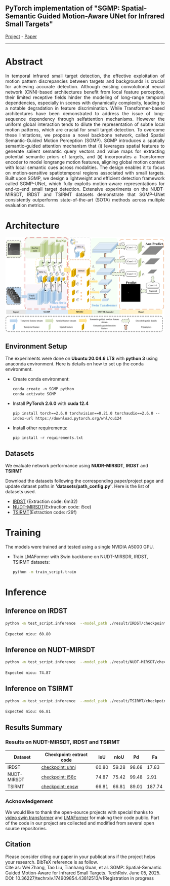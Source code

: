 ## PyTorch implementation of "SGMP: Spatial-Semantic Guided Motion-Aware UNet for Infrared Small Targets"
[Project](https://github.com/Bethexone/SGMP.git) - [Paper](https://www.techrxiv.org/users/921880/articles/1296074-sgmp-spatial-semantic-guided-motion-aware-for-infrared-small-targets)
<hr>

# Abstract

<p align="justify">
In temporal infrared small target detection, the effective exploitation of motion pattern discrepancies between targets and backgrounds is crucial for achieving accurate detection. Although existing convolutional neural network (CNN)-based architectures benefit from local feature perception, their limited receptive fields hinder the modeling of long-range temporal dependencies, especially in scenes with dynamically complexity, leading to a notable degradation in feature discrimination. While Transformer-based architectures have been demonstrated to address the issue of long-sequence dependency through selfattention mechanisms. However the uniform global interaction tends to dilute the representation of subtle local motion patterns, which are crucial for small target detection. To overcome these limitations, we propose a novel backbone network, called Spatial Semantic-Guided Motion Perception (SGMP). SGMP introduces a spatially semantic-guided attention mechanism that (i) leverages spatial features to generate salient semantic query vectors and value maps for extracting potential semantic priors of targets, and (ii) incorporates a Transformer encoder to model longrange motion features, aligning global motion context with local semantic cues across modalities. The design enables it to focus on motion-sensitive spatiotemporal regions associated with small targets. Built upon SGMP, we design a lightweight and efficient detection framework called SGMP-UNet, which fully exploits motion-aware representations for end-to-end small target detection. Extensive experiments on the NUDT-MIRSDT, IRDST and TSIRMT datasets demonstrate that SGMP-UNet consistently outperforms state-of-the-art (SOTA) methods across multiple evaluation metrics.
</p>

# Architecture

<p align="center">
  <img src="flow_chart.png"  style="width: auto;" alt="accessibility text">
</p>

## Environment Setup

The experiments were done on **Ubuntu 20.04.6 LTS** with **python 3** using anaconda environment. Here is details on how to set up the conda environment.

* Create conda environment:

  ```create environment
  conda create -n SGMP python
  conda activate SGMP
  ```

* Install **PyTorch 2.6.0** with **cuda 12.4**

  ```setup
  pip install torch==2.6.0 torchvision==0.21.0 torchaudio==2.6.0 --index-url https://download.pytorch.org/whl/cu124
  ```

* Install other requirements:

  ```setup
  pip install -r requirements.txt
  ```

## Datasets

We evaluate network performance using **NUDR-MIRSDT**, **IRDST** and **TSIRMT**

Download the datasets following the corresponding paper/project page and update dataset paths in **'datasets/path_config.py'**.
Here is the list of datasets used.

* [IRDST](https://pan.baidu.com/s/1OA9uFtAzkknn3pFYGO4R0Q?pwd=6m32) (Extraction code: 6m32)
* [NUDT-MIRSDT](https://pan.baidu.com/s/1qrERzVrEYQ7ToRToMuV47Q?pwd=i5ce)(Extraction code: i5ce)
* [TSIRMT](https://pan.baidu.com/s/1-05XbfxNDRHNtDBstZxccg?pwd=r29f)(Extraction code: r29f)

# Training

The models were trained and tested using a single NVIDIA A5000 GPU.  

* Train LMAFormer with Swin backbone on NUDT-MIRSDR, IRDST, TSIRMT datasets:

  ```bash
  python -m train_script.train
  ```

# Inference

## Inference on IRDST

  ```bash
  python -m test_script.inference  --model_path ./result/IRDST/checkpoint_IRDST_val_miou_0.610.pth  --dataset IRDST --flip --msc --output_dir ./predict

  Expected miou: 60.80
  ```

## Inference on NUDT-MIRSDT

  ```bash
  python -m test_script.inference  --model_path ./result/NUDT-MIRSDT/checkpoint_NUDT-MIRSDT_val_miou_0.763.pth  --dataset NUDT-MIRSDT --flip --msc --output_dir ./predict

  Expected miou: 74.87
  ```

## Inference on TSIRMT

  ```bash
  python -m test_script.inference  --model_path ./result/TSIRMT/checkpoint_TSIRMT_val_miou_0.668.pth  --dataset TSIRMT --flip --msc  --output_dir ./predict
  
  Expected miou: 66.81
  ```

## Results Summary

### Results on NUDT-MIRSDT, IRDST and TSIRMT

| Dataset  | Checkpoint: extract code                                                                                        | IoU  | nIoU | Pd | Fa |
|-----------|---------------------------------------------------------------------------------------------------|------|------|------|------|
| IRDST | [checkpoint: uhnj](https://pan.baidu.com/s/10_cUBX2BCjcM6h1nMwcJLw?pwd=uhnj)  | 60.80 | 59.28 | 98.68 | 17.83 |
| NUDT-MIRSDT | [checkpoint: i58c](https://pan.baidu.com/s/1tVov97xd3mHsd61_m7XxUQ?pwd=i58c)  | 74.87 | 75.42 | 99.48 | 2.91 |
| TSIRMT | [checkpoint: epsw](https://pan.baidu.com/s/1FgaZFkYIvZG2gDu8iip2Aw?pwd=epsw)  | 66.81 | 66.81 | 89.01 | 187.74 |

### Acknowledgement

We would like to thank the open-source projects with  special thanks to [video swin transformer](https://github.com/SwinTransformer/Video-Swin-Transformer.git)  and [LMAFormer](https://github.com/lifier/LMAFormer) for making their code public. Part of the code in our project are collected and modified from several open source repositories.

## Citation

Please consider citing our paper in your publications if the project helps your research. BibTeX reference is as follow.  
Cite as: Wei Zhang, Tao Liu, Tianhang Guan, et al. SGMP: Spatial-Semantic Guided Motion-Aware for Infrared Small Targets. TechRxiv. June 05, 2025.
DOI: 10.36227/techrxiv.174909854.43812513/v1Registration in progress
